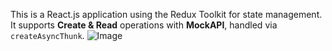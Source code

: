 
This is a React.js application using the Redux Toolkit for state  management. It supports **Create & Read** operations with **MockAPI**, handled via `createAsyncThunk`.
![Image](https://github.com/user-attachments/assets/972ead2b-f9fd-4c7f-a139-49619561df59)
